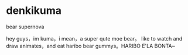 # denkikuma
bear supernova

hey guys，im kuma，i mean，a super qute moe bear。
like to watch and draw animates，and eat haribo bear gummys。HARIBO E'LA BONTA~
